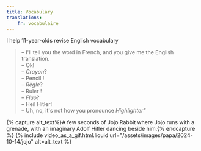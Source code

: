 ```yaml
---
title: Vocabulary
translations:
    fr: vocabulaire
---
```


I help 11-year-olds revise English vocabulary

> – I'll tell you the word in French, and you give me the English translation.  
> – Ok!  
> – <i lang="fr">Crayon</i>?  
> – Pencil !  
> – <i lang="fr">Règle</i>?  
> – Ruler !  
> – <i lang="fr">Fluo</i>?  
> – <span lang="de">Heil Hitler</span>!  
> – Uh, no, it's not how you pronounce <i lang="en">Highlighter"</i>

{% capture alt_text%}A few seconds of Jojo Rabbit where Jojo runs with a grenade, with an imaginary Adolf Hitler dancing beside him.{% endcapture %} {% include video_as_a_gif.html.liquid
url="/assets/images/papa/2024-10-14/jojo"
alt=alt_text
%}
